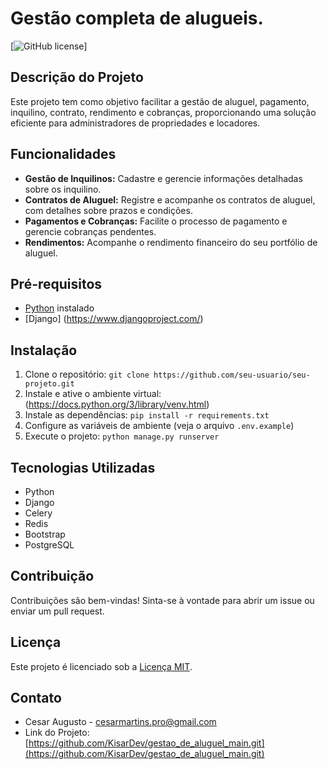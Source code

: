 # Gestão completa de alugueis.

[![GitHub license](https://img.shields.io/badge/license-MIT-blue.svg)]

## Descrição do Projeto

Este projeto tem como objetivo facilitar a gestão de aluguel, pagamento, inquilino, contrato, rendimento e cobranças, proporcionando uma solução eficiente para administradores de propriedades e locadores.

## Funcionalidades

- **Gestão de Inquilinos:** Cadastre e gerencie informações detalhadas sobre os inquilino.
- **Contratos de Aluguel:** Registre e acompanhe os contratos de aluguel, com detalhes sobre prazos e condições.
- **Pagamentos e Cobranças:** Facilite o processo de pagamento e gerencie cobranças pendentes.
- **Rendimentos:** Acompanhe o rendimento financeiro do seu portfólio de aluguel.

## Pré-requisitos

- [Python](https://www.python.org/) instalado
- [Django] (https://www.djangoproject.com/)

## Instalação

1. Clone o repositório: `git clone https://github.com/seu-usuario/seu-projeto.git`
2. Instale e ative o ambiente virtual: (https://docs.python.org/3/library/venv.html)
4. Instale as dependências: `pip install -r requirements.txt`
5. Configure as variáveis de ambiente (veja o arquivo `.env.example`)
6. Execute o projeto: `python manage.py runserver`

## Tecnologias Utilizadas

- Python
- Django
- Celery
- Redis
- Bootstrap
- PostgreSQL

## Contribuição

Contribuições são bem-vindas! Sinta-se à vontade para abrir um issue ou enviar um pull request.

## Licença

Este projeto é licenciado sob a [Licença MIT](LICENSE).

## Contato

- Cesar Augusto - cesarmartins.pro@gmail.com
- Link do Projeto: [https://github.com/KisarDev/gestao_de_aluguel_main.git](https://github.com/KisarDev/gestao_de_aluguel_main.git)
